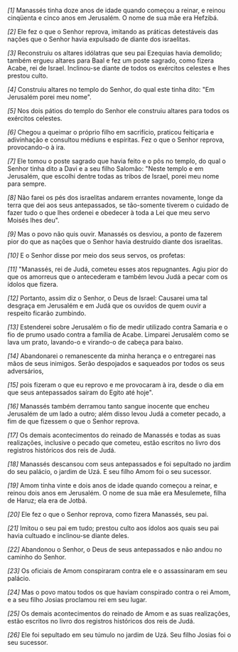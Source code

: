 *[1]* Manassés tinha doze anos de idade quando começou a reinar, e reinou cinqüenta e cinco anos em Jerusalém. O nome de sua mãe era Hefzibá.

*[2]* Ele fez o que o Senhor reprova, imitando as práticas detestáveis das nações que o Senhor havia expulsado de diante dos israelitas.

*[3]* Reconstruiu os altares idólatras que seu pai Ezequias havia demolido; também ergueu altares para Baal e fez um poste sagrado, como fizera Acabe, rei de Israel. Inclinou-se diante de todos os exércitos celestes e lhes prestou culto.

*[4]* Construiu altares no templo do Senhor, do qual este tinha dito: "Em Jerusalém porei meu nome".

*[5]* Nos dois pátios do templo do Senhor ele construiu altares para todos os exércitos celestes.

*[6]* Chegou a queimar o próprio filho em sacrifício, praticou feitiçaria e adivinhação e consultou médiuns e espíritas. Fez o que o Senhor reprova, provocando-o à ira.

*[7]* Ele tomou o poste sagrado que havia feito e o pôs no templo, do qual o Senhor tinha dito a Davi e a seu filho Salomão: "Neste templo e em Jerusalém, que escolhi dentre todas as tribos de Israel, porei meu nome para sempre.

*[8]* Não farei os pés dos israelitas andarem errantes novamente, longe da terra que dei aos seus antepassados, se tão-somente tiverem o cuidado de fazer tudo o que lhes ordenei e obedecer à toda a Lei que meu servo Moisés lhes deu".

*[9]* Mas o povo não quis ouvir. Manassés os desviou, a ponto de fazerem pior do que as nações que o Senhor havia destruído diante dos israelitas.

*[10]* E o Senhor disse por meio dos seus servos, os profetas:

*[11]* "Manassés, rei de Judá, cometeu esses atos repugnantes. Agiu pior do que os amorreus que o antecederam e também levou Judá a pecar com os ídolos que fizera.

*[12]* Portanto, assim diz o Senhor, o Deus de Israel: Causarei uma tal desgraça em Jerusalém e em Judá que os ouvidos de quem ouvir a respeito ficarão zumbindo.

*[13]* Estenderei sobre Jerusalém o fio de medir utilizado contra Samaria e o fio de prumo usado contra a família de Acabe. Limparei Jerusalém como se lava um prato, lavando-o e virando-o de cabeça para baixo.

*[14]* Abandonarei o remanescente da minha herança e o entregarei nas mãos de seus inimigos. Serão despojados e saqueados por todos os seus adversários,

*[15]* pois fizeram o que eu reprovo e me provocaram à ira, desde o dia em que seus antepassados saíram do Egito até hoje".

*[16]* Manassés também derramou tanto sangue inocente que encheu Jerusalém de um lado a outro; além disso levou Judá a cometer pecado, a fim de que fizessem o que o Senhor reprova.

*[17]* Os demais acontecimentos do reinado de Manassés e todas as suas realizações, inclusive o pecado que cometeu, estão escritos no livro dos registros históricos dos reis de Judá.

*[18]* Manassés descansou com seus antepassados e foi sepultado no jardim do seu palácio, o jardim de Uzá. E seu filho Amom foi o seu sucessor.

*[19]* Amom tinha vinte e dois anos de idade quando começou a reinar, e reinou dois anos em Jerusalém. O nome de sua mãe era Mesulemete, filha de Haruz; ela era de Jotbá.

*[20]* Ele fez o que o Senhor reprova, como fizera Manassés, seu pai.

*[21]* Imitou o seu pai em tudo; prestou culto aos ídolos aos quais seu pai havia cultuado e inclinou-se diante deles.

*[22]* Abandonou o Senhor, o Deus de seus antepassados e não andou no caminho do Senhor.

*[23]* Os oficiais de Amom conspiraram contra ele e o assassinaram em seu palácio.

*[24]* Mas o povo matou todos os que haviam conspirado contra o rei Amom, e a seu filho Josias proclamou rei em seu lugar.

*[25]* Os demais acontecimentos do reinado de Amom e as suas realizações, estão escritos no livro dos registros históricos dos reis de Judá.

*[26]* Ele foi sepultado em seu túmulo no jardim de Uzá. Seu filho Josias foi o seu sucessor.


